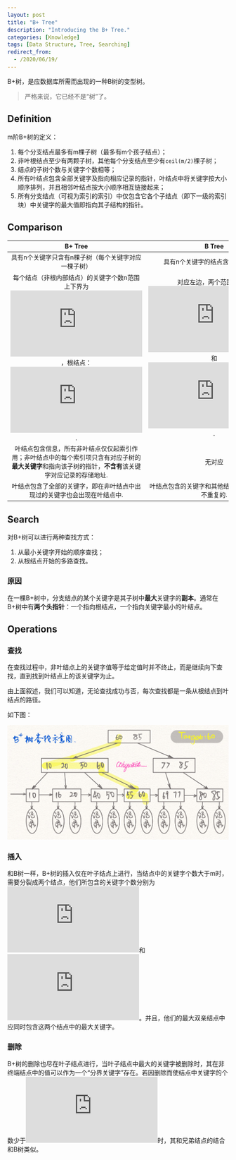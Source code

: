 ```yaml
---
layout: post
title: "B+ Tree"
description: "Introducing the B+ Tree."
categories: [Knowledge]
tags: [Data Structure, Tree, Searching]
redirect_from:
  - /2020/06/19/
---
```


B+树，是应数据库所需而出现的一种B树的变型树。

> 严格来说，它已经不是“树”了。

## Definition

m阶B+树的定义：

1. 每个分支结点最多有m棵子树（最多有m个孩子结点）；
2. 非叶根结点至少有两颗子树，其他每个分支结点至少有`ceil(m/2)`棵子树；
3. 结点的子树个数与关键字个数相等；
4. 所有叶结点包含全部关键字及指向相应记录的指针，叶结点中将关键字按大小顺序排列，并且相邻叶结点按大小顺序相互链接起来；
5. 所有分支结点（可视为索引的索引）中仅包含它各个子结点（即下一级的索引块）中关键字的最大值即指向其子结构的指针。

## Comparison

|                                                                          B+ Tree                                                                          |                       B Tree                        |
| :-------------------------------------------------------------------------------------------------------------------------------------------------------: | :-------------------------------------------------: |
|                                                   具有n个关键字只含有n棵子树（每个关键字对应一棵子树）                                                    |          具有n个关键字的结点含有n+1棵子树           |
|                                   每个结点（非根内部结点）的关键字个数n范围上下界为![范围1][p1]，根结点：![范围2][p2].                                    | 对应左边，两个范围分别为![范围3][p3]和![范围4][p4]. |
| 叶结点包含信息，所有非叶结点仅仅起索引作用；非叶结点中的每个索引项只含有对应子树的**最大关键字**和指向该子树的指针，**不含有**该关键字对应记录的存储地址. |                       无对应                        |
|                                         叶结点包含了全部的关键字，即在非叶结点中出现过的关键字也会出现在叶结点中.                                         | 叶结点包含的关键字和其他结点包含的关键字是不重复的. |

## Search

对B+树可以进行两种查找方式：

1. 从最小关键字开始的顺序查找；
2. 从根结点开始的多路查找。

### 原因

在一棵B+树中，分支结点的某个关键字是其子树中**最大**关键字的**副本**。通常在B+树中有**两个头指针**：一个指向根结点，一个指向关键字最小的叶结点。

## Operations

### 查找

在查找过程中，非叶结点上的关键字值等于给定值时并不终止，而是继续向下查找，直到找到叶结点上的该关键字为止。

由上面叙述，我们可以知道，无论查找成功与否，每次查找都是一条从根结点到叶结点的路径。

如下图：

![B+树的搜索示意图](https://github.com/AuthurWhywait/PicBed/blob/master/DS/B+tree_search.PNG?raw=true)

### 插入

和B树一样，B+树的插入仅在叶子结点上进行，当结点中的关键字个数大于m时，需要分裂成两个结点，他们所包含的关键字个数分别为![图](https://latex.vimsky.com/test.image.latex.php?fmt=svg&val=%255Cdpi%257B150%257D%2520%255Cfootnotesize%2520%255Cleft%2520%255Clceil%2520%255Cfrac%257Bm%26plus%3B1%257D%257B2%257D%2520%255Cright%2520%255Crceil&dl=0)和![图](https://latex.vimsky.com/test.image.latex.php?fmt=svg&val=%255Cdpi%257B150%257D%2520%255Cfootnotesize%2520%255Cleft%2520%255Clceil%2520%255Cfrac%257Bm%26plus%3B1%257D%257B2%257D%2520%255Cright%2520%255Crceil&dl=0)。并且，他们的最大双亲结点中应同时包含这两个结点中的最大关键字。

### 删除

B+树的删除也尽在叶子结点进行，当叶子结点中最大的关键字被删除时，其在非终端结点中的值可以作为一个“分界关键字”存在。若因删除而使结点中关键字的个数少于![公式](https://latex.vimsky.com/test.image.latex.php?fmt=svg&val=%255Cdpi%257B150%257D%2520%255Cfootnotesize%2520%255Cleft%2520%255Clceil%2520%255Cfrac%257Bm%257D%257B2%257D%2520%255Cright%2520%255Crceil&dl=0)时，其和兄弟结点的结合和B树类似。

[p1]:https://latex.vimsky.com/test.image.latex.php?fmt=svg&val=%255Cdpi%257B150%257D%2520%255Cfootnotesize%2520%255Cleft%2520%255Clceil%2520m%2F2%2520%255Cright%2520%255Crceil%2520%255Cle%2520n%2520%255Cle%2520m&dl=0
[p2]:https://latex.vimsky.com/test.image.latex.php?fmt=svg&val=%255Cdpi%257B150%257D%2520%255Csmall%25201%255Cle%2520n%2520%255Cle%2520m&dl=0
[p3]:https://latex.vimsky.com/test.image.latex.php?fmt=svg&val=%255Cdpi%257B150%257D%2520%255Cfootnotesize%2520%255Cleft%2520%255Clceil%2520m%2F2%2520%255Cright%2520%255Crceil%2520-%25201%2520%255Cle%2520n%2520%255Cle%2520m-1&dl=0
[p4]:https://latex.vimsky.com/test.image.latex.php?fmt=svg&val=%255Cdpi%257B150%257D%2520%255Csmall%25201%2520%255Cle%2520n%2520%255Cle%2520m-1&dl=0
